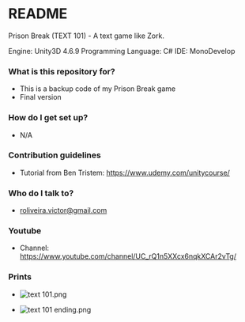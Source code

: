 # README #

Prison Break (TEXT 101) - A text game like Zork.

Engine: Unity3D 4.6.9 
Programming Language: C# 
IDE: MonoDevelop

### What is this repository for? ###

   * This is a backup code of my Prison Break game
   * Final version

### How do I get set up? ###

   * N/A

### Contribution guidelines ###

   * Tutorial from Ben Tristem: https://www.udemy.com/unitycourse/

### Who do I talk to? ###

   * roliveira.victor@gmail.com

### Youtube ###

   * Channel: https://www.youtube.com/channel/UC_rQ1n5XXcx6nqkXCAr2vTg/

### Prints ###

   * ![text 101.png](https://bitbucket.org/repo/q4Le9e/images/3370152605-text%20101.png)


   * ![text 101 ending.png](https://bitbucket.org/repo/q4Le9e/images/28371068-text%20101%20ending.png)